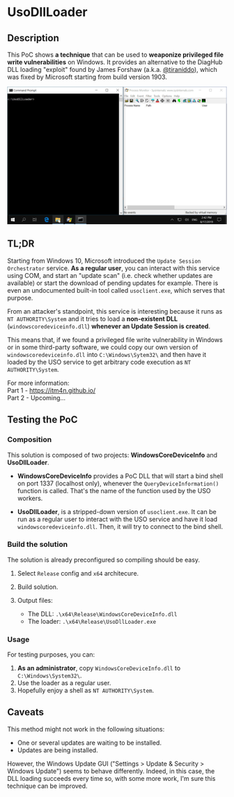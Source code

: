 # UsoDllLoader 

## Description 

This PoC shows __a technique__ that can be used to __weaponize privileged file write vulnerabilities__ on Windows. It provides an alternative to the DiagHub DLL loading "exploit" found by James Forshaw (a.k.a. [@tiraniddo](https://twitter.com/tiraniddo)), which was fixed by Microsoft starting from build version 1903.

<p align="center">
  <img src="/screenshots/UsoDllLoader.gif">
</p>

## TL;DR

Starting from Windows 10, Microsoft introduced the `Update Session Orchestrator` service. __As a regular user__, you can interact with this service using COM, and start an "update scan" (i.e. check whether updates are available) or start the download of pending updates for example. There is even an undocumented built-in tool called `usoclient.exe`, which serves that purpose. 

From an attacker's standpoint, this service is interesting because it runs as `NT AUTHORITY\System` and it tries to load a __non-existent DLL__ (`windowscoredeviceinfo.dll`) __whenever an Update Session is created__.

This means that, if we found a privileged file write vulnerability in Windows or in some third-party software, we could copy our own version of `windowscoredeviceinfo.dll` into `C:\Windows\Sytem32\` and then have it loaded by the USO service to get arbitrary code execution as `NT AUTHORITY\System`. 

For more information:  
Part 1 - https://itm4n.github.io/  
Part 2 - Upcoming...  

## Testing the PoC

### Composition

This solution is composed of two projects: __WindowsCoreDeviceInfo__ and __UsoDllLoader__. 

- __WindowsCoreDeviceInfo__ provides a PoC DLL that will start a bind shell on port 1337 (localhost only), whenever the `QueryDeviceInformation()` function is called. That's the name of the function used by the USO workers.

- __UsoDllLoader__, is a stripped-down version of `usoclient.exe`. It can be run as a regular user to interact with the USO service and have it load `windowscoredeviceinfo.dll`. Then, it will try to connect to the bind shell. 

### Build the solution 

The solution is already preconfigured so compiling should be easy.

1. Select `Release` config and `x64` architecure.
2. Build solution.
3. Output files:

    - The DLL: `.\x64\Release\WindowsCoreDeviceInfo.dll`
    - The loader: `.\x64\Release\UsoDllLoader.exe`

### Usage 

For testing purposes, you can:

1. __As an administrator__, copy `WindowsCoreDeviceInfo.dll` to `C:\Windows\System32\`. 
2. Use the loader as a regular user.
3. Hopefully enjoy a shell as `NT AUTHORITY\System`.

## Caveats

This method might not work in the following situations:

- One or several updates are waiting to be installed.
- Updates are being installed.

However, the Windows Update GUI ("Settings > Update & Security > Windows Update") seems to behave differently. Indeed, in this case, the DLL loading succeeds every time so, with some more work, I'm sure this technique can be improved. 
